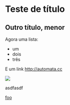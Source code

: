 Teste de título
===

Outro título, menor
-----------

Agora uma lista:

- um
- dois
- três

E um link http://automata.cc

<img src="http://automata.cc/me.gif" />

asdfasdf

[foo](oi)